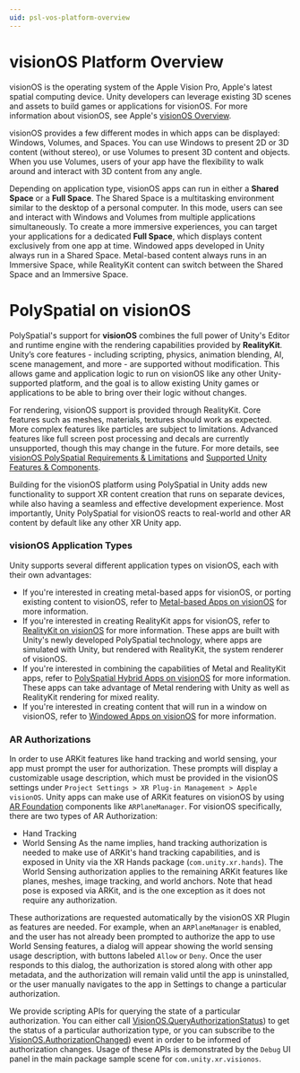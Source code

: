 ```yaml
---
uid: psl-vos-platform-overview
---
```

# visionOS Platform Overview

visionOS is the operating system of the Apple Vision Pro, Apple's latest spatial computing device. Unity developers can leverage existing 3D scenes and assets to build games or applications for visionOS. For more information about visionOS, see Apple's [visionOS Overview](https://developer.apple.com/visionos/learn).

visionOS provides a few different modes in which apps can be displayed: Windows, Volumes, and Spaces. You can use Windows to present 2D or 3D content (without stereo), or use Volumes to present 3D content and objects. When you use Volumes, users of your app have the flexibility to walk around and interact with 3D content from any angle.

Depending on application type, visionOS apps can run in either a **Shared Space** or a **Full Space**. The Shared Space is a multitasking environment similar to the desktop of a personal computer. In this mode, users can see and interact with Windows and Volumes from multiple applications simultaneously. To create a more immersive experiences, you can target your applications for a dedicated **Full Space**, which displays content exclusively from one app at time. Windowed apps developed in Unity always run in a Shared Space. Metal-based content always runs in an Immersive Space, while RealityKit content can switch between the Shared Space and an Immersive Space.

# PolySpatial on visionOS

<a name="visionos-platform-overview"></a>
PolySpatial's support for **visionOS** combines the full power of Unity's Editor and runtime engine with the rendering capabilities provided by **RealityKit**. Unity’s core features - including scripting, physics, animation blending, AI, scene management, and more - are supported without modification. This allows game and application logic to run on visionOS like any other Unity-supported platform, and the goal is to allow existing Unity games or applications to be able to bring over their logic without changes.

For rendering, visionOS support is provided through RealityKit. Core features such as meshes, materials, textures should work as expected. More complex features like particles are subject to limitations. Advanced features like full screen post processing and decals are currently unsupported, though this may change in the future. For more details, see [visionOS PolySpatial Requirements & Limitations](Requirements.md) and [Supported Unity Features & Components](SupportedFeatures.md). 

Building for the visionOS platform using PolySpatial in Unity adds new functionality to support XR content creation that runs on separate devices, while also having a seamless and effective development experience. Most importantly, Unity PolySpatial for visionOS reacts to real-world and other AR content by default like any other XR Unity app.

### visionOS Application Types
Unity supports several different application types on visionOS, each with their own advantages:
* If you're interested in creating metal-based apps for visionOS, or porting existing content to visionOS, refer to [Metal-based Apps on visionOS](MetalApps.md) for more information.
* If you're interested in creating RealityKit apps for visionOS, refer to [RealityKit on visionOS](RealityKitApps.md) for more information. These apps are built with Unity's newly developed PolySpatial technology, where apps are simulated with Unity, but rendered with RealityKit, the system renderer of visionOS.
* If you're interested in combining the capabilities of Metal and RealityKit apps, refer to [PolySpatial Hybrid Apps on visionOS](PolySpatialHybridApps.md) for more information. These apps can take advantage of Metal rendering with Unity as well as RealityKit rendering for mixed reality.
* If you're interested in creating content that will run in a window on visionOS, refer to [Windowed Apps on visionOS](WindowedApps.md) for more information.

### AR Authorizations
In order to use ARKit features like hand tracking and world sensing, your app must prompt the user for authorization. These prompts will display a customizable usage description, which must be provided in the visionOS settings under `Project Settings > XR Plug-in Management > Apple visionOS`. Unity apps can make use of ARKit features on visionOS by using [AR Foundation](https://docs.unity3d.com/Packages/com.unity.xr.arfoundation@latest) components like `ARPlaneManager`. For visionOS specifically, there are two types of AR Authorization:
- Hand Tracking
- World Sensing
As the name implies, hand tracking authorization is needed to make use of ARKit's hand tracking capabilities, and is exposed in Unity via the XR Hands package (`com.unity.xr.hands`). The World Sensing authorization applies to the remaining ARKit features like planes, meshes, image tracking, and world anchors. Note that head pose is exposed via ARKit, and is the one exception as it does not require any authorization.

These authorizations are requested automatically by the visionOS XR Plugin as features are needed. For example, when an `ARPlaneManager` is enabled, and the user has not already been prompted to authorize the app to use World Sensing features, a dialog will appear showing the world sensing usage description, with buttons labeled `Allow` or `Deny`. Once the user responds to this dialog, the authorization is stored along with other app metadata, and the authorization will remain valid until the app is uninstalled, or the user manually navigates to the app in Settings to change a particular authorization.


We provide scripting APIs for querying the state of a particular authorization. You can either call [VisionOS.QueryAuthorizationStatus](xref:UnityEngine.XR.VisionOS.VisionOS.QueryAuthorizationStatus)) to get the status of a particular authorization type, or you can subscribe to the [VisionOS.AuthorizationChanged](xref:UnityEngine.XR.VisionOS.VisionOS.AuthorizationChanged)) event in order to be informed of authorization changes. Usage of these APIs is demonstrated by the `Debug` UI panel in the main package sample scene for `com.unity.xr.visionos`.
